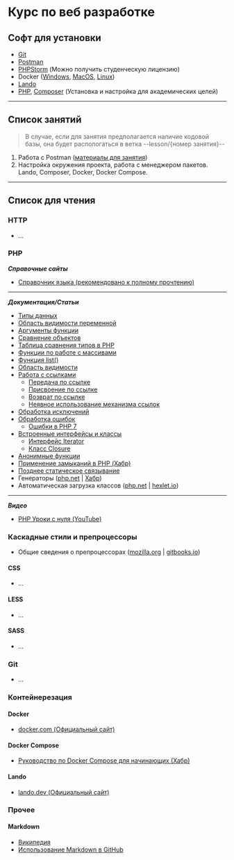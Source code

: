 # Курс по веб разработке

## Софт для установки

- [Git](https://git-scm.com/book/ru/v2/Введение-Установка-Git)
- [Postman](https://www.postman.com/downloads/)
- [PHPStorm](https://www.jetbrains.com/ru-ru/phpstorm/) (Можно получить студенческую лицензию)
- Docker ([Windows](https://docs.docker.com/desktop/install/windows-install/), [MacOS](https://docs.docker.com/desktop/install/mac-install/), [Linux](https://docs.docker.com/desktop/install/linux-install/ ))
- [Lando](https://lando.dev/download/)
- [PHP](https://www.php.net/manual/ru/install.php), [Composer](https://getcomposer.org/download/) (Установка и настройка для академических целей)



---



##  Список занятий

>В случае, если для занятия предполагается наличие кодовой базы, она будет распологаться в ветка --lesson/{номер занятия}--

1. Работа с Postman ([материалы для занятия](docs/lesson-postman/README.md))
2. Настройка окружения проекта, работа с менеджером пакетов. Lando, Composer, Docker, Docker Compose.



------



## Список для чтения

### HTTP

- ...

### PHP

***Справочные сайты***

- [Справочник языка (рекомендовано к полному прочтению)](https://www.php.net/manual/ru/langref.php)

***

***Документация/Статьи***

- [Типы данных](https://www.php.net/manual/ru/language.types.php)
- [Область видимости переменной](https://www.php.net/manual/ru/language.variables.scope.php)
- [Аргументы функции](https://www.php.net/manual/ru/functions.arguments.php#functions.arguments.type-declaration)
- [Сравнение объектов](https://www.php.net/manual/ru/language.oop5.object-comparison.php)
- [Таблица сравнения типов в PHP](https://www.php.net/manual/ru/types.comparisons.php)
- [Функции по работе с массивами](https://www.php.net/manual/ru/ref.array.php)
- [Функция list()](https://www.php.net/manual/ru/function.list.php)
- [Область видимости](https://www.php.net/manual/ru/language.oop5.visibility.php)
- [Работа с ссылками](https://www.php.net/manual/ru/language.references.php)
  - [Передача по ссылке](https://www.php.net/manual/ru/language.references.pass.php)
  - [Присвоение по ссылке](https://www.php.net/manual/ru/language.references.whatdo.php#language.references.whatdo.assign)
  - [Возврат по ссылке](https://www.php.net/manual/ru/language.references.return.php)
  - [Неявное использование механизма ссылок](https://www.php.net/manual/ru/language.references.spot.php)
- [Обработка исключений](https://www.php.net/manual/ru/language.exceptions.php)
- [Обработка ошибок](https://www.php.net/manual/ru/language.errors.basics.php)
  - [Ошибки в PHP 7](https://www.php.net/manual/ru/language.errors.php7.php)
- [Встроенные интерфейсы и классы](https://www.php.net/manual/ru/reserved.interfaces.php)
  - [Интерфейс Iterator](https://www.php.net/manual/ru/class.iterator.php#class.iterator)
  - [Класс Closure](https://www.php.net/manual/ru/class.closure.php)
- [Анонимные функции](https://www.php.net/manual/ru/functions.anonymous.php)
- [Применение замыканий в PHP (Хабр)](https://habr.com/ru/post/147620/)
- [Позднее статическое связывание](https://www.php.net/manual/ru/language.oop5.late-static-bindings.php)
- Генераторы ([php.net](https://www.php.net/manual/ru/language.generators.overview.php) | [Хабр](https://habr.com/ru/post/189796/))
- Автоматическая загрузка классов ([php.net](https://www.php.net/manual/ru/language.oop5.autoload.php) | [hexlet.io](https://ru.hexlet.io/courses/php-setup-environment/lessons/composer-autoload/theory_unit))

***

***Видео***

- [PHP Уроки с нуля (YouTube)](https://www.youtube.com/playlist?list=PLuY6eeDuleIN_pFzp1vlu0PD3KXUrPTVS)

### Каскадные стили и препроцессоры

- Общие сведения о препроцессорах ([mozilla.org](https://developer.mozilla.org/ru/docs/Glossary/CSS_preprocessor) | [gitbooks.io](https://mrmlnc.gitbooks.io/less-guidebook-for-beginners/content/chapter_1/css-reprocessors.html))

#### CSS

- ...

#### LESS

- ...

#### SASS

- ...

### Git

- ...

### Контейнерезация

#### Docker

- [docker.com (Официальный сайт)](https://www.docker.com)

#### Docker Compose

- [Руководство по Docker Compose для начинающих (Хабр)](https://habr.com/ru/company/ruvds/blog/450312/)

#### Lando

- [lando.dev (Официальный сайт)](https://lando.dev)

### Прочее

#### Markdown
- [Википедия](https://ru.wikipedia.org/wiki/Markdown)
- [Использование Markdown в GitHub](https://docs.github.com/en/get-started/writing-on-github/getting-started-with-writing-and-formatting-on-github/basic-writing-and-formatting-syntax)
